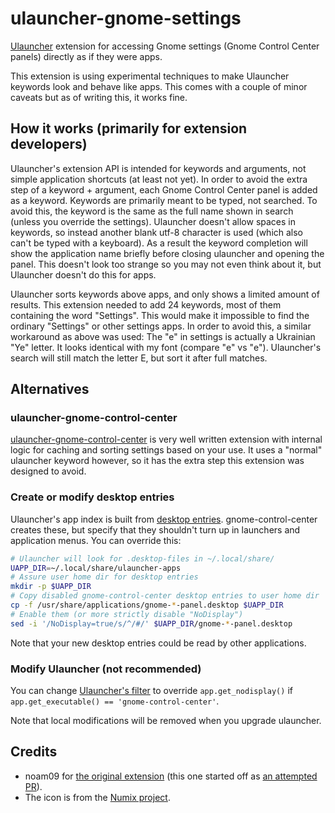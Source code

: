 # ulauncher-gnome-settings

[Ulauncher](https://ulauncher.io) extension for accessing Gnome settings (Gnome Control Center panels) directly as if they were apps.

This extension is using experimental techniques to make Ulauncher keywords look and behave like apps. This comes with a couple of minor caveats but as of writing this, it works fine.

## How it works (primarily for extension developers)

Ulauncher's extension API is intended for keywords and arguments, not simple application shortcuts (at least not yet). In order to avoid the extra step of a keyword + argument, each Gnome Control Center panel is added as a keyword. Keywords are primarily meant to be typed, not searched. To avoid this, the keyword is the same as the full name shown in search (unless you override the settings). Ulauncher doesn't allow spaces in keywords, so instead another blank utf-8 character is used (which also can't be typed with a keyboard). As a result the keyword completion will show the application name briefly before closing ulauncher and opening the panel. This doesn't look too strange so you may not even think about it, but Ulauncher doesn't do this for apps.

Ulauncher sorts keywords above apps, and only shows a limited amount of results. This extension needed to add 24 keywords, most of them containing the word "Settings". This would make it impossible to find the ordinary "Settings" or other settings apps. In order to avoid this, a similar workaround as above was used: The "e" in settings is actually a Ukrainian "Ye" letter. It looks identical with my font (compare "e" vs "е"). Ulauncher's search will still match the letter E, but sort it after full matches.

## Alternatives

### ulauncher-gnome-control-center
[ulauncher-gnome-control-center](https://github.com/noam09/ulauncher-gnome-control-center) is very well written extension with internal logic for caching and sorting settings based on your use. It uses a "normal" ulauncher keyword however, so it has the extra step this extension was designed to avoid.

### Create or modify desktop entries
Ulauncher's app index is built from [desktop entries](https://specifications.freedesktop.org/desktop-entry-spec/desktop-entry-spec-latest.html).
gnome-control-center creates these, but specify that they shouldn't turn up in launchers and application menus. You can override this:

```sh
# Ulauncher will look for .desktop-files in ~/.local/share/
UAPP_DIR=~/.local/share/ulauncher-apps
# Assure user home dir for desktop entries
mkdir -p $UAPP_DIR
# Copy disabled gnome-control-center desktop entries to user home dir
cp -f /usr/share/applications/gnome-*-panel.desktop $UAPP_DIR
# Enable them (or more strictly disable "NoDisplay")
sed -i '/NoDisplay=true/s/^/#/' $UAPP_DIR/gnome-*-panel.desktop
```

Note that your new desktop entries could be read by other applications.

### Modify Ulauncher (not recommended)
You can change [Ulauncher's filter](https://github.com/Ulauncher/Ulauncher/blob/3c39799b119abf485fba07f8c80b4f79526e5fca/ulauncher/util/desktop/reader.py#L40) to override `app.get_nodisplay()` if `app.get_executable() == 'gnome-control-center'`.

Note that local modifications will be removed when you upgrade ulauncher.

## Credits
* noam09 for [the original extension](https://github.com/noam09/ulauncher-gnome-control-center) (this one started off as [an attempted PR](https://github.com/noam09/ulauncher-gnome-control-center/issues/2)).
* The icon is from the [Numix project](https://github.com/numixproject).

